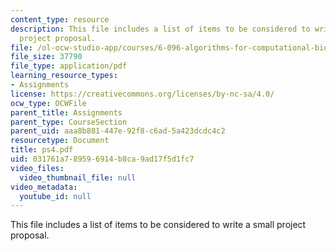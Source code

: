 ```yaml
---
content_type: resource
description: This file includes a list of items to be considered to write a small
  project proposal.
file: /ol-ocw-studio-app/courses/6-096-algorithms-for-computational-biology-spring-2005/031761a789596914b8ca9ad17f5d1fc7_ps4.pdf
file_size: 37790
file_type: application/pdf
learning_resource_types:
- Assignments
license: https://creativecommons.org/licenses/by-nc-sa/4.0/
ocw_type: OCWFile
parent_title: Assignments
parent_type: CourseSection
parent_uid: aaa8b881-447e-92f8-c6ad-5a423dcdc4c2
resourcetype: Document
title: ps4.pdf
uid: 031761a7-8959-6914-b8ca-9ad17f5d1fc7
video_files:
  video_thumbnail_file: null
video_metadata:
  youtube_id: null
---
```

This file includes a list of items to be considered to write a small project proposal.